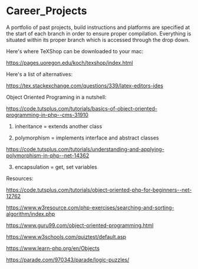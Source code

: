 # Career_Projects
A portfolio of past projects, build instructions and platforms are specified at the start of each branch in order to ensure proper compilation.  Everything is situated within its proper branch which is accessed through the drop down.   


Here's where TeXShop can be downloaded to your mac:

https://pages.uoregon.edu/koch/texshop/index.html

Here's a list of alternatives:

https://tex.stackexchange.com/questions/339/latex-editors-ides


Object Oriented Programing in a nutshell:

https://code.tutsplus.com/tutorials/basics-of-object-oriented-programming-in-php--cms-31910

1. inheritance = extends another class

2. polymorphism = implements interface and abstract classes

https://code.tutsplus.com/tutorials/understanding-and-applying-polymorphism-in-php--net-14362

3. encapsulation = get, set variables


Resources:

https://code.tutsplus.com/tutorials/object-oriented-php-for-beginners--net-12762

https://www.w3resource.com/php-exercises/searching-and-sorting-algorithm/index.php

https://www.guru99.com/object-oriented-programming.html

https://www.w3schools.com/quiztest/default.asp

https://www.learn-php.org/en/Objects

https://parade.com/970343/parade/logic-puzzles/

